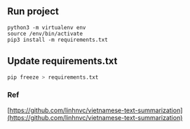 ## Run project

```
python3 -m virtualenv env
source /env/bin/activate
pip3 install -m requirements.txt
```

## Update requirements.txt

```bash
pip freeze > requirements.txt
```

### Ref

[https://github.com/linhnvc/vietnamese-text-summarization](https://github.com/linhnvc/vietnamese-text-summarization)